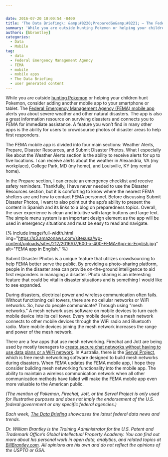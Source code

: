 ```yaml
---


date: 2016-07-20 10:00:54 -0400
title: 'The Data Briefing\: &amp;#8220;PreparedGo&amp;#8221; — The Federal Emergency Management Agency Mobile App'
summary: 'While you are outside hunting Pokemon or helping your children hunt Pokemon, consider adding another mobile app to your smartphone or tablet. The Federal Emergency Management Agency (FEMA) mobile app alerts you about severe weather and other natural disasters. The app is also a great information resource on surviving disasters and connects you to FEMA'
authors: [bbrantley]
categories:
  - Data
  - Mobile
tag:
  - data
  - Federal Emergency Management Agency
  - FEMA
  - mobile
  - mobile apps
  - The Data Briefing
  - user generated content
---
```


While you are outside [hunting Pokemon](https://www.WHATEVER/2016/07/12/catch-the-mall-with-pokemon-and-public-services/) or helping your children hunt Pokemon, consider adding another mobile app to your smartphone or tablet. The [Federal Emergency Management Agency (FEMA) mobile app](https://www.fema.gov/mobile-app) alerts you about severe weather and other natural disasters. The app is also a great information resource on surviving disasters and connects you to FEMA for immediate assistance. A feature you won’t find in many other apps is the ability for users to crowdsource photos of disaster areas to help first responders.

The FEMA mobile app is divided into four main sections: Weather Alerts, Prepare, Disaster Resources, and Submit Disaster Photos. What I especially like about the Weather Alerts section is the ability to receive alerts for up to five locations. I can receive alerts about the weather in Alexandria, VA (my workplace), College Park, MD (my home), and Louisville, KY (my rental home).

In the Prepare section, I can create an emergency checklist and receive safety reminders. Thankfully, I have never needed to use the Disaster Resources section, but it is comforting to know where the nearest FEMA shelters are and how to contact FEMA personnel. Before discussing Submit Disaster Photos, I want to also point out the app&#8217;s ability to present the content in Spanish and its links to a blog on preparedness topics. Overall, the user experience is clean and intuitive with large buttons and large text. The simple menu system is an important design element as the app will be used in emergency situations and must be easy to read and navigate.


{% include image/full-width.html img="https://s3.amazonaws.com/sitesusa/wp-content/uploads/sites/212/2016/07/600-x-400-FEMA-App-in-English.jpg" alt="FEMA app in English." %}

Submit Disaster Photos is a unique feature that utilizes crowdsourcing to help FEMA better serve the public. By providing a photo-sharing platform, people in the disaster area can provide on-the-ground intelligence to aid first responders in managing a disaster. Photo sharing is an interesting feature that could be vital in disaster situations and is something I would like to see expanded.

During disasters, electrical power and wireless communication often fails. Without functioning cell towers, there are no cellular networks or WiFi networks. So, how do people communicate? Through using &#8220;mesh networks.&#8221; A mesh network uses software on mobile devices to turn each mobile device into its cell tower. Every mobile device in a mesh network connects to other mobile devices through the WiFi radio and Bluetooth radio. More mobile devices joining the mesh network increases the range and power of the mesh network.

There are a few apps that use mesh networking. Firechat and Jott are being used by mostly teenagers to [create secure chat networks without having to use data plans or a WiFi network](http://www.forbes.com/sites/parmyolson/2015/06/10/chat-app-jott-teens-mesh-networks/#74d6761e7d2f). In Australia, there is the [Serval Project](http://www.servalproject.org/), which is free mesh networking software designed to build mesh networks during disasters. When FEMA updates the FEMA mobile app, I hope they consider building mesh networking functionality into the mobile app. The ability to maintain a wireless communication network when all other communication methods have failed will make the FEMA mobile app even more valuable to the American public.

_(The mention of Pokemon, Firechat, Jott, or the Serval Project is only used for illustrative purposes and does not imply the endorsement of the U.S. federal government or any specific federal agencies.)_

_Each week, [The Data Briefing](http://www.WHATEVER/tag/the-data-briefing/) showcases the latest federal data news and trends._

_Dr. William Brantley is the Training Administrator for the U.S. Patent and Trademark Office’s  Global Intellectual Property Academy. You can find out more about his personal work in open data, analytics, and related topics at [BillBrantley.com](http://billbrantley.com). All opinions are his own and do not reflect the opinions of the USPTO or GSA._